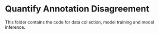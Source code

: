 # Quantify Annotation Disagreement

This folder contains the code for data collection, model training and model inference.
